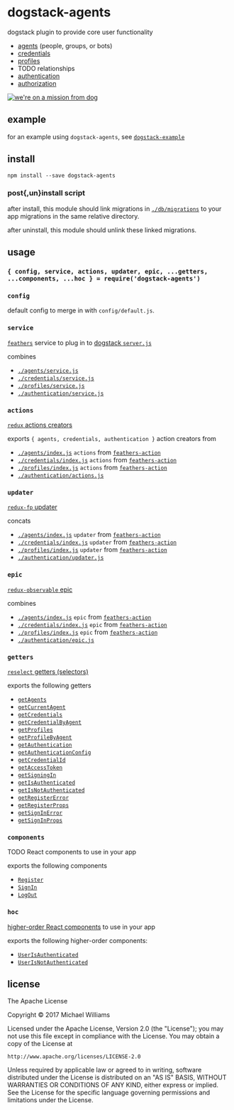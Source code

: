 # dogstack-agents

dogstack plugin to provide core user functionality

- [agents](https://en.wikipedia.org/wiki/Multi-agent_system) (people, groups, or bots)
- [credentials](https://en.wikipedia.org/wiki/Credential#Information_technology)
- [profiles](https://en.wikipedia.org/wiki/User_profile)
- TODO relationships
- [authentication](https://en.wikipedia.org/wiki/Authentication)
- [authorization](https://en.wikipedia.org/wiki/Authorization)

[![we're on a mission from dog](https://i.imgflip.com/wn3bl.jpg)](https://imgflip.com/i/wn3bl)

## example

for an example using `dogstack-agents`, see [`dogstack-example`](https://github.com/dogstack/dogstack-example)

## install

```shell
npm install --save dogstack-agents
```

### post{,un}install script

after install, this module should link migrations in [`./db/migrations`](./db/migrations) to your app migrations in the same relative directory.

after uninstall, this module should unlink these linked migrations.

## usage

### `{ config, service, actions, updater, epic, ...getters, ...components, ...hoc } = require('dogstack-agents')`

### `config`

default config to merge in with `config/default.js`.

### `service`

[`feathers`](http://feathersjs.com) service to plug in to [dogstack `server.js`](https://github.com/enspiral-root-systems/dogstack#serverjs)

combines

- [`./agents/service.js`](./agents/service.js)
- [`./credentials/service.js`](./credentials/service.js)
- [`./profiles/service.js`](./profiles/service.js)
- [`./authentication/service.js`](./authentication/service.js)

### `actions`

[`redux` actions creators](http://redux.js.org/docs/Glossary.html#action-creator)

exports `{ agents, credentials, authentication }` action creators from

- [`./agents/index.js`](./agents/index.js) `actions` from [`feathers-action`](https://github.com/ahdinosaur/feathers-action)
- [`./credentials/index.js`](./credentials/index.js) `actions` from [`feathers-action`](https://github.com/ahdinosaur/feathers-action)
- [`./profiles/index.js`](./profiles/index.js) `actions` from [`feathers-action`](https://github.com/ahdinosaur/feathers-action)
- [`./authentication/actions.js`](./authentication/actions.js)

### `updater`

[`redux-fp` updater](https://github.com/rvikmanis/redux-fp#updaters-vs-reducers)

concats

- [`./agents/index.js`](./agents/index.js) `updater` from [`feathers-action`](https://github.com/ahdinosaur/feathers-action)
- [`./credentials/index.js`](./credentials/index.js) `updater` from [`feathers-action`](https://github.com/ahdinosaur/feathers-action)
- [`./profiles/index.js`](./profiles/index.js) `updater` from [`feathers-action`](https://github.com/ahdinosaur/feathers-action)
- [`./authentication/updater.js`](./authentication/updater.js)

### `epic`

[`redux-observable` epic](https://redux-observable.js.org/)

combines

- [`./agents/index.js`](./agents/index.js) `epic` from [`feathers-action`](https://github.com/ahdinosaur/feathers-action)
- [`./credentials/index.js`](./credentials/index.js) `epic` from [`feathers-action`](https://github.com/ahdinosaur/feathers-action)
- [`./profiles/index.js`](./profiles/index.js) `epic` from [`feathers-action`](https://github.com/ahdinosaur/feathers-action)
- [`./authentication/epic.js`](./authentication/epic.js)

### `getters`

[`reselect` getters (selectors)](https://github.com/reactjs/reselect)

exports the following getters

- [`getAgents`](./agents/getters/getAgents.js)
- [`getCurrentAgent`](./agents/getters/getCurrentAgent.js)
- [`getCredentials`](./credentials/getters/getCredentials.js)
- [`getCredentialByAgent`](./credentials/getters/getCredentialByAgent.js)
- [`getProfiles`](./profiles/getters/getProfiles.js)
- [`getProfileByAgent`](./profiles/getters/getProfileByAgent.js)
- [`getAuthentication`](./authentication/getters/getAuthentication.js)
- [`getAuthenticationConfig`](./authentication/getters/getAuthenticationConfig.js)
- [`getCredentialId`](./authentication/getters/getCredentialId.js)
- [`getAccessToken`](./authentication/getters/getAccessToken.js)
- [`getSigningIn`](./authentication/getters/getSigningIn.js)
- [`getIsAuthenticated`](./authentication/getters/getIsAuthenticated.js)
- [`getIsNotAuthenticated`](./authentication/getters/getIsNotAuthenticated.js)
- [`getRegisterError`](./authentication/getters/getRegisterError.js)
- [`getRegisterProps`](./authentication/getters/getRegisterProps.js)
- [`getSignInError`](./authentication/getters/getSignInError.js)
- [`getSignInProps`](./authentication/getters/getSignInProps.js)

### `components`

TODO React components to use in your app

exports the following components

- [`Register`](./authentication/containers/Register.js)
- [`SignIn`](./authentication/containers/SignIn.js)
- [`LogOut`](./authentication/containers/LogOut.js)

### `hoc`

[higher-order React components](https://medium.com/@dan_abramov/mixins-are-dead-long-live-higher-order-components-94a0d2f9e750) to use in your app

exports the following higher-order components:

- [`UserIsAuthenticated`](./authentication/hoc/userIsAuthenticated)
- [`UserIsNotAuthenticated`](./authentication/hoc/userIsNotAuthenticated)

## license

The Apache License

Copyright &copy; 2017 Michael Williams

Licensed under the Apache License, Version 2.0 (the "License");
you may not use this file except in compliance with the License.
You may obtain a copy of the License at

    http://www.apache.org/licenses/LICENSE-2.0

Unless required by applicable law or agreed to in writing, software
distributed under the License is distributed on an "AS IS" BASIS,
WITHOUT WARRANTIES OR CONDITIONS OF ANY KIND, either express or implied.
See the License for the specific language governing permissions and
limitations under the License.
